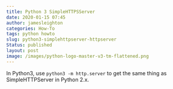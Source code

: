```yaml
---
title: Python 3 SimpleHTTPSServer
date: 2020-01-15 07:45
author: jamesleighton
categories: How-To
tags: python howto
slug: python3-simplehttpserver-httpserver
Status: published
layout: post
image: /images/python-logo-master-v3-tm-flattened.png
---
```


In Python3, use `python3 -m http.server` to get the same thing as SimpleHTTPServer in Python 2.x.

